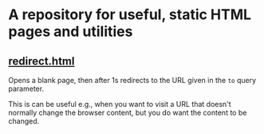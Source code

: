 # A repository for useful, static HTML pages and utilities

## [redirect.html](https://rainforestapp.github.io/toolbelt/redirect.html?to=https://www.rainforestqa.com)

Opens a blank page, then after 1s redirects to the URL given in the `to` query parameter.

This is can be useful e.g., when you want to visit a URL that doesn't normally change the browser content, but you do want the content to be changed.
